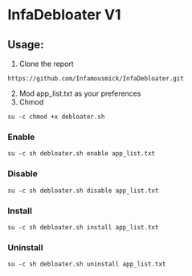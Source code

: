 # InfaDebloater V1

## Usage:
1. Clone the report
```
https://github.com/Infamousmick/InfaDebloater.git
```
2. Mod app_list.txt as your preferences
3. Chmod
```
su -c chmod +x debloater.sh
```
### Enable
```
su -c sh debloater.sh enable app_list.txt
```
### Disable 
```
su -c sh debloater.sh disable app_list.txt
```
### Install
```
su -c sh debloater.sh install app_list.txt
```
### Uninstall
```
su -c sh debloater.sh uninstall app_list.txt
```
